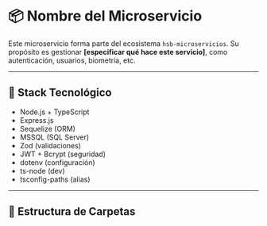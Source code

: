 # 📦 Nombre del Microservicio

Este microservicio forma parte del ecosistema `hsb-microservicios`. Su propósito es gestionar **[especificar qué hace este servicio]**, como autenticación, usuarios, biometría, etc.

---

## 🚀 Stack Tecnológico

- Node.js + TypeScript
- Express.js
- Sequelize (ORM)
- MSSQL (SQL Server)
- Zod (validaciones)
- JWT + Bcrypt (seguridad)
- dotenv (configuración)
- ts-node (dev)
- tsconfig-paths (alias)

---

## 📁 Estructura de Carpetas

